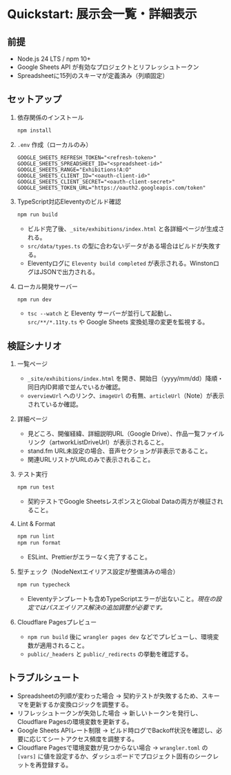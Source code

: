 # Quickstart: 展示会一覧・詳細表示

## 前提

- Node.js 24 LTS / npm 10+
- Google Sheets API が有効なプロジェクトとリフレッシュトークン
- Spreadsheetに15列のスキーマが定義済み（列順固定）

## セットアップ

1. 依存関係のインストール
   ```bash
   npm install
   ```
2. `.env` 作成（ローカルのみ）
   ```dotenv
   GOOGLE_SHEETS_REFRESH_TOKEN="<refresh-token>"
   GOOGLE_SHEETS_SPREADSHEET_ID="<spreadsheet-id>"
   GOOGLE_SHEETS_RANGE="Exhibitions!A:O"
   GOOGLE_SHEETS_CLIENT_ID="<oauth-client-id>"
   GOOGLE_SHEETS_CLIENT_SECRET="<oauth-client-secret>"
   GOOGLE_SHEETS_TOKEN_URL="https://oauth2.googleapis.com/token"
   ```
3. TypeScript対応Eleventyのビルド確認
   ```bash
   npm run build
   ```

   - ビルド完了後、`_site/exhibitions/index.html` と各詳細ページが生成される。
   - `src/data/types.ts` の型に合わないデータがある場合はビルドが失敗する。
   - Eleventyログに `Eleventy build completed` が表示される。WinstonログはJSONで出力される。
4. ローカル開発サーバー
   ```bash
   npm run dev
   ```

   - `tsc --watch` と Eleventy サーバーが並行して起動し、`src/**/*.11ty.ts` や Google Sheets 変換処理の変更を監視する。

## 検証シナリオ

1. 一覧ページ
   - `_site/exhibitions/index.html` を開き、開始日（yyyy/mm/dd）降順・同日内ID昇順で並んでいるか確認。
   - `overviewUrl` へのリンク、`imageUrl` の有無、`articleUrl`（Note）が表示されているか確認。
2. 詳細ページ
   - 見どころ、開催経緯、詳細説明URL（Google Drive）、作品一覧ファイルリンク（artworkListDriveUrl）が表示されること。
   - stand.fm URL未設定の場合、音声セクションが非表示であること。
   - 関連URLリストがURLのみで表示されること。
3. テスト実行
   ```bash
   npm run test
   ```

   - 契約テストでGoogle SheetsレスポンスとGlobal Dataの両方が検証されること。
4. Lint & Format
   ```bash
   npm run lint
   npm run format
   ```

   - ESLint、Prettierがエラーなく完了すること。
5. 型チェック（NodeNextエイリアス設定が整備済みの場合）
   ```bash
   npm run typecheck
   ```
   - Eleventyテンプレートも含めTypeScriptエラーが出ないこと。*現在の設定ではパスエイリアス解決の追加調整が必要です。*
6. Cloudflare Pagesプレビュー
   - `npm run build` 後に `wrangler pages dev` などでプレビューし、環境変数が適用されること。
   - `public/_headers` と `public/_redirects` の挙動を確認する。

## トラブルシュート

- Spreadsheetの列順が変わった場合 → 契約テストが失敗するため、スキーマを更新するか変換ロジックを調整する。
- リフレッシュトークンが失効した場合 → 新しいトークンを発行し、Cloudflare Pagesの環境変数を更新する。
- Google Sheets APIレート制限 → ビルド時ログでBackoff状況を確認し、必要に応じてシートアクセス頻度を調整する。
- Cloudflare Pagesで環境変数が見つからない場合 → `wrangler.toml` の `[vars]` に値を設定するか、ダッシュボードでプロジェクト固有のシークレットを再登録する。
